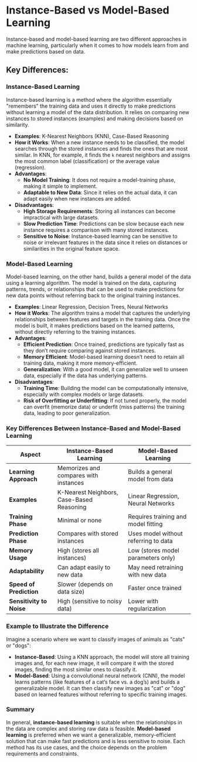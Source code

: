 # Instance-Based vs Model-Based Learning
Instance-based and model-based learning are two different approaches in machine learning, particularly when it comes to how models learn from and make predictions based on data. 

## Key Differences:

### Instance-Based Learning
Instance-based learning is a method where the algorithm essentially "remembers" the training data and uses it directly to make predictions without learning a model of the data distribution. It relies on comparing new instances to stored instances (examples) and making decisions based on similarity.

- **Examples**: K-Nearest Neighbors (KNN), Case-Based Reasoning
- **How it Works**: When a new instance needs to be classified, the model searches through the stored instances and finds the ones that are most similar. In KNN, for example, it finds the `k` nearest neighbors and assigns the most common label (classification) or the average value (regression).
- **Advantages**:
  - **No Model Training**: It does not require a model-training phase, making it simple to implement.
  - **Adaptable to New Data**: Since it relies on the actual data, it can adapt easily when new instances are added.
- **Disadvantages**:
  - **High Storage Requirements**: Storing all instances can become impractical with large datasets.
  - **Slow Prediction Time**: Predictions can be slow because each new instance requires a comparison with many stored instances.
  - **Sensitive to Noise**: Instance-based learning can be sensitive to noise or irrelevant features in the data since it relies on distances or similarities in the original feature space.

### Model-Based Learning
Model-based learning, on the other hand, builds a general model of the data using a learning algorithm. The model is trained on the data, capturing patterns, trends, or relationships that can be used to make predictions for new data points without referring back to the original training instances.

- **Examples**: Linear Regression, Decision Trees, Neural Networks
- **How it Works**: The algorithm trains a model that captures the underlying relationships between features and targets in the training data. Once the model is built, it makes predictions based on the learned patterns, without directly referring to the training instances.
- **Advantages**:
  - **Efficient Prediction**: Once trained, predictions are typically fast as they don’t require comparing against stored instances.
  - **Memory Efficient**: Model-based learning doesn’t need to retain all training data, making it more memory-efficient.
  - **Generalization**: With a good model, it can generalize well to unseen data, especially if the data has underlying patterns.
- **Disadvantages**:
  - **Training Time**: Building the model can be computationally intensive, especially with complex models or large datasets.
  - **Risk of Overfitting or Underfitting**: If not tuned properly, the model can overfit (memorize data) or underfit (miss patterns) the training data, leading to poor generalization.

### Key Differences Between Instance-Based and Model-Based Learning

| Aspect                    | Instance-Based Learning                    | Model-Based Learning                    |
|---------------------------|--------------------------------------------|-----------------------------------------|
| **Learning Approach**     | Memorizes and compares with instances      | Builds a general model from data        |
| **Examples**              | K-Nearest Neighbors, Case-Based Reasoning  | Linear Regression, Neural Networks      |
| **Training Phase**        | Minimal or none                            | Requires training and model fitting     |
| **Prediction Phase**      | Compares with stored instances             | Uses model without referring to data    |
| **Memory Usage**          | High (stores all instances)                | Low (stores model parameters only)      |
| **Adaptability**          | Can adapt easily to new data               | May need retraining with new data       |
| **Speed of Prediction**   | Slower (depends on data size)              | Faster once trained                     |
| **Sensitivity to Noise**  | High (sensitive to noisy data)             | Lower with regularization               |

### Example to Illustrate the Difference

Imagine a scenario where we want to classify images of animals as "cats" or "dogs":

- **Instance-Based**: Using a KNN approach, the model will store all training images and, for each new image, it will compare it with the stored images, finding the most similar ones to classify it.
- **Model-Based**: Using a convolutional neural network (CNN), the model learns patterns (like features of a cat’s face vs. a dog’s) and builds a generalizable model. It can then classify new images as "cat" or "dog" based on learned features without referring to specific training images.

### Summary

In general, **instance-based learning** is suitable when the relationships in the data are complex and storing raw data is feasible. **Model-based learning** is preferred when we want a generalizable, memory-efficient solution that can make fast predictions and is less sensitive to noise. Each method has its use cases, and the choice depends on the problem requirements and constraints.
